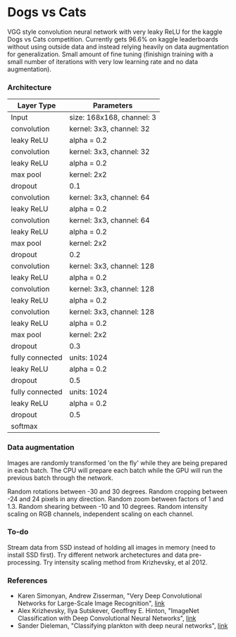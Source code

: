 # Dogs vs Cats

VGG style convolution neural network with very leaky ReLU for the kaggle Dogs vs Cats competition. Currently gets 96.6% on kaggle leaderboards without using outside data and instead relying heavily on data augmentation for generalization. Small amount of fine tuning (finishign training with a small number of iterations with very low learning rate and no data augmentation).

### Architecture

| Layer Type | Parameters |
| -----------|----------- |
| Input      | size: 168x168, channel: 3 |
| convolution| kernel: 3x3, channel: 32 |
| leaky ReLU | alpha = 0.2 |
| convolution| kernel: 3x3, channel: 32 |
| leaky ReLU | alpha = 0.2 |
| max pool | kernel: 2x2 |
| dropout | 0.1 |
| convolution| kernel: 3x3, channel: 64 |
| leaky ReLU | alpha = 0.2 |
| convolution| kernel: 3x3, channel: 64 |
| leaky ReLU | alpha = 0.2 |
| max pool | kernel: 2x2 |
| dropout | 0.2 |
| convolution| kernel: 3x3, channel: 128 |
| leaky ReLU | alpha = 0.2 |
| convolution| kernel: 3x3, channel: 128 |
| leaky ReLU | alpha = 0.2 |
| convolution| kernel: 3x3, channel: 128 |
| leaky ReLU | alpha = 0.2 |
| max pool | kernel: 2x2 |
| dropout | 0.3 |
| fully connected | units: 1024 |
| leaky ReLU | alpha = 0.2 |
| dropout | 0.5 |
| fully connected | units: 1024 |
| leaky ReLU | alpha = 0.2 |
| dropout | 0.5 |
| softmax | |

### Data augmentation

Images are randomly transformed 'on the fly' while they are being prepared in each batch. The CPU will prepare each batch while the GPU will run the previous batch through the network. 

Random rotations between -30 and 30 degrees.
Random cropping between -24 and 24 pixels in any direction. 
Random zoom between factors of 1 and 1.3. 
Random shearing between -10 and 10 degrees.
Random intensity scaling on RGB channels, independent scaling on each channel.

### To-do

Stream data from SSD instead of holding all images in memory (need to install SSD first).
Try different network archetectures and data pre-processing.
Try intensity scaling method from Krizhevsky, et al 2012.

### References

* Karen Simonyan, Andrew Zisserman, "Very Deep Convolutional Networks for Large-Scale Image Recognition", [link](http://arxiv.org/abs/1409.1556)
* Alex Krizhevsky, Ilya Sutskever, Geoffrey E. Hinton, "ImageNet Classification with Deep Convolutional Neural Networks", [link](http://papers.nips.cc/paper/4824-imagenet-classification-with-deep-convolutional-neural-networks)
* Sander Dieleman, "Classifying plankton with deep neural networks", [link](http://benanne.github.io/2015/03/17/plankton.html)